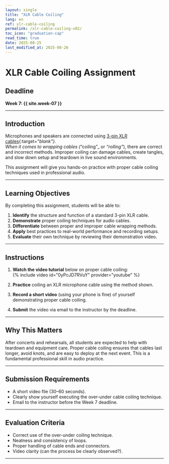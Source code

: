 ```yaml
---
layout: single   
title: "XLR Cable Coiling"   
lang: en   
ref: xlr-cable-coiling    
permalink: /xlr-cable-coiling-v02/   
toc_icon: "graduation-cap"  
read_time: true  
date: 2025-08-25  
last_modified_at: 2025-08-26  
---
```


# XLR Cable Coiling Assignment  

## Deadline  
**Week 7: {{ site.week-07 }}**

---

## Introduction  
Microphones and speakers are connected using [3-pin XLR cables](https://www.google.com/search?q=xlr+cable&tbm=isch){:target="_blank"}.  
When it comes to wrapping cables (_“coiling”_ or _“rolling”_), there are correct and incorrect methods. Improper coiling can damage cables, create tangles, and slow down setup and teardown in live sound environments.  

This assignment will give you hands-on practice with proper cable coiling techniques used in professional audio.  

---

## Learning Objectives  
By completing this assignment, students will be able to:  
1. **Identify** the structure and function of a standard 3-pin XLR cable.  
2. **Demonstrate** proper coiling techniques for audio cables.  
3. **Differentiate** between proper and improper cable wrapping methods.  
4. **Apply** best practices to real-world performance and recording setups.  
5. **Evaluate** their own technique by reviewing their demonstration video.  

---

## Instructions  
1. **Watch the video tutorial** below on proper cable coiling:  
   {% include video id="0yPcJD7RVuY" provider="youtube" %}  

2. **Practice** coiling an XLR microphone cable using the method shown.  

3. **Record a short video** (using your phone is fine) of yourself demonstrating proper cable coiling.  

4. **Submit** the video via email to the instructor by the deadline.  

---

## Why This Matters  
After concerts and rehearsals, all students are expected to help with teardown and equipment care. Proper cable coiling ensures that cables last longer, avoid knots, and are easy to deploy at the next event. This is a fundamental professional skill in audio practice.  

---

## Submission Requirements  
- A short video file (30–60 seconds).  
- Clearly show yourself executing the over-under cable coiling technique.  
- Email to the instructor before the Week 7 deadline.  

---

## Evaluation Criteria  
- Correct use of the over-under coiling technique.  
- Neatness and consistency of loops.  
- Proper handling of cable ends and connectors.  
- Video clarity (can the process be clearly observed?).  

---
